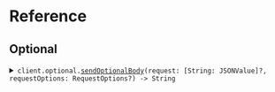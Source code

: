 # Reference
## Optional
<details><summary><code>client.optional.<a href="/Sources/Resources/Optional/OptionalClient.swift">sendOptionalBody</a>(request: [String: JSONValue]?, requestOptions: RequestOptions?) -> String</code></summary>
<dl>
<dd>

#### 🔌 Usage

<dl>
<dd>

<dl>
<dd>

```swift
import Foundation
import ObjectsWithImports

private func main() async throws {
    let client = ObjectsWithImportsClient()

    try await client.optional.sendOptionalBody(request: [
        "string": .object([
            "key": .string("value")
        ])
    ])
}

try await main()
```
</dd>
</dl>
</dd>
</dl>

#### ⚙️ Parameters

<dl>
<dd>

<dl>
<dd>

**request:** `[String: JSONValue]?` 
    
</dd>
</dl>

<dl>
<dd>

**requestOptions:** `RequestOptions?` — Additional options for configuring the request, such as custom headers or timeout settings.
    
</dd>
</dl>
</dd>
</dl>


</dd>
</dl>
</details>
